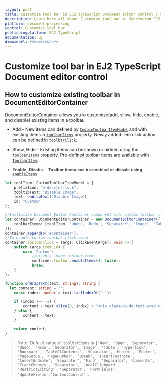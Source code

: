 ```yaml
---
layout: post
title: Customize tool bar in EJ2 TypeScript Document editor control | Syncfusion
description: Learn here all about Customize tool bar in Syncfusion EJ2 TypeScript Document editor control of Syncfusion Essential JS 2 and more.
platform: document-processing
control: Customize tool bar 
publishingplatform: EJ2 TypeScript
documentation: ug
domainurl: ##DomainURL##
---
```


# Customize tool bar in EJ2 TypeScript Document editor control

## How to customize existing toolbar in DocumentEditorContainer

DocumentEditorContainer allows you to customize(add, show, hide, enable, and disable) existing items in a toolbar.

* Add - New items can defined by [`CustomToolbarItemModel`](https://ej2.syncfusion.com/documentation/api/document-editor/customToolbarItemModel/) and with existing items in [`toolbarItems`](https://ej2.syncfusion.com/documentation/api/document-editor-container#toolbaritems) property. Newly added item click action can be defined in [`toolbarClick`](https://ej2.syncfusion.com/documentation/api/toolbar/clickEventArgs/).

* Show, Hide - Existing items can be shown or hidden using the [`toolbarItems`](https://ej2.syncfusion.com/documentation/api/document-editor-container#toolbaritems) property. Pre-defined toolbar items are available with [`ToolbarItem`](https://ej2.syncfusion.com/documentation/api/document-editor/toolbarItem/).

* Enable, Disable -  Toolbar items can be enabled or disable using [`enableItems`](https://ej2.syncfusion.com/documentation/api/document-editor-container/toolbar#enableItems)

```ts
let toolItem: CustomToolbarItemModel = {
    prefixIcon: "e-de-ctnr-lock",
    tooltipText: "Disable Image",
    text: onWrapText("Disable Image"),
    id: "Custom"
};

//Initialize Document Editor Container component with custom toolbar item.
let container: DocumentEditorContainer = new DocumentEditorContainer({
    toolbarItems: [toolItem, 'Undo', 'Redo', 'Separator', 'Image', 'Table', 'Hyperlink', 'Bookmark', 'TableOfContents', 'Separator', 'Header', 'Footer', 'PageSetup', 'PageNumber', 'Break', 'InsertFootnote', 'InsertEndnote', 'Separator', 'Find', 'Separator', 'Comments', 'TrackChanges', 'Separator', 'LocalClipboard', 'RestrictEditing', 'Separator', 'FormFields', 'UpdateFields','ContentControl']
});
container.appendTo('#container');
//To handle custom toolbar click event.
container.toolbarClick = (args: ClickEventArgs): void => {
    switch (args.item.id) {
        case 'Custom':
            //Disable image toolbar item.
            container.toolbar.enableItems(4, false);
            break;
    }
};

function onWrapText(text: string): string {
  let content: string = '';
    const index: number = text.lastIndexOf(' ');

    if (index !== -1) {
        content = text.slice(0, index) + "<div class='e-de-text-wrap'>" + text.slice(index + 1) + "</div>";
    } else {
        content = text;
    }

    return content;
}
```

>Note: Default value of `toolbarItems` is `['New', 'Open', 'Separator', 'Undo', 'Redo', 'Separator', 'Image', 'Table', 'Hyperlink', 'Bookmark', 'TableOfContents', 'Separator', 'Header', 'Footer', 'PageSetup', 'PageNumber', 'Break', 'InsertFootnote', 'InsertEndnote', 'Separator', 'Find', 'Separator', 'Comments', 'TrackChanges', 'Separator', 'LocalClipboard', 'RestrictEditing', 'Separator', 'FormFields', 'UpdateFields','ContentControl']`.